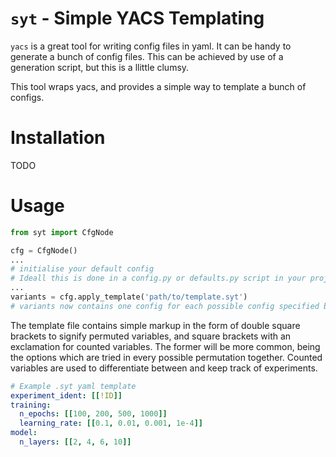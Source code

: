 # `syt` - Simple YACS Templating

`yacs` is a great tool for writing config files in yaml. It can be handy to generate a bunch of config files. This can be achieved by use of a generation script, but this is a llittle clumsy.

This tool wraps yacs, and provides a simple way to template a bunch of configs.

# Installation
TODO

# Usage

```python
from syt import CfgNode

cfg = CfgNode()
...
# initialise your default config
# Ideall this is done in a config.py or defaults.py script in your project.
...
variants = cfg.apply_template('path/to/template.syt')
# variants now contains one config for each possible config specified by the variant.
```

The template file contains simple markup in the form of double square brackets to signify permuted variables, and square brackets with an exclamation for counted variables. The former will be more common, being the options which are tried in every possible permutation together. Counted variables are used to differentiate between and keep track of experiments.
```yaml
# Example .syt yaml template
experiment_ident: [[!ID]]
training:
  n_epochs: [[100, 200, 500, 1000]]
  learning_rate: [[0.1, 0.01, 0.001, 1e-4]]
model:
  n_layers: [[2, 4, 6, 10]]
```